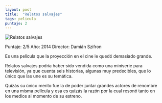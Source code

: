 ```yaml
---
layout: post
title:  "Relatos salvajes"
tags: pelicula
puntaje: 2
---
```




![Relatos salvajes](http://1.bp.blogspot.com/-ir2K4l6zPEg/VA0pC2dlkVI/AAAAAAAAAHo/Y7zslvwIWZw/s1600/Relatos-salvajes-poster.jpg)

Puntaje: 2/5 
Año: 2014
Director: Damián Szifron 

Es una película que la proyección en el cine le quedó demasiado grande. 

Relatos salvajes podría haber sido vendida como una miniserie para televisión, ya que cuenta seis historias, algunas muy predecibles, que lo único que las une es su temática.

Quizás su único merito fue la de poder juntar grandes actores de renombre en una misma película y esa es quizás la razón por la cual resonó tanto en los medios al momento de su estreno.



